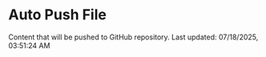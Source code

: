 # Auto Push File

Content that will be pushed to GitHub repository.
Last updated: 07/18/2025, 03:51:24 AM